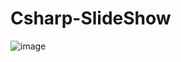 # Csharp-SlideShow
![image](https://user-images.githubusercontent.com/32043872/118082969-55fe2380-b37b-11eb-8c64-c8798ece3127.png)

